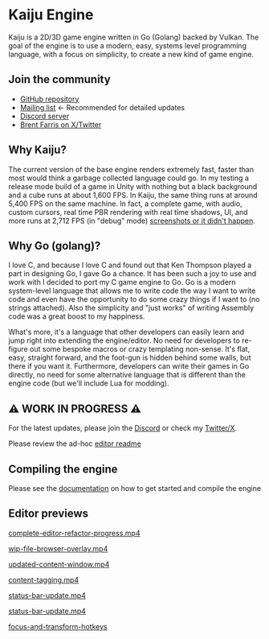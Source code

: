 # Kaiju Engine
Kaiju is a 2D/3D game engine written in Go (Golang) backed by Vulkan. The goal of the engine is to use a modern, easy, systems level programming language, with a focus on simplicity, to create a new kind of game engine.

## Join the community
- [GitHub repository](https://github.com/KaijuEngine/kaiju)
- [Mailing list](https://www.freelists.org/list/kaijuengine) <- Recommended for detailed updates
- [Discord server](https://discord.gg/8rFPEu8U52)
- [Brent Farris on X/Twitter](https://twitter.com/ShieldCrush)

## Why Kaiju?
The current version of the base engine renders extremely fast, faster than most would think a garbage collected language could go. In my testing a release mode build of a game in Unity with nothing but a black background and a cube runs at about 1,600 FPS. In Kaiju, the same thing runs at around 5,400 FPS on the same machine. In fact, a complete game, with audio, custom cursors, real time PBR rendering with real time shadows, UI, and more runs at 2,712 FPS (in "debug" mode) [screenshots or it didn't happen](https://x.com/ShieldCrush/status/1943516032674537958).

## Why Go (golang)?
I love C, and because I love C and found out that Ken Thompson played a part in designing Go, I gave Go a chance. It has been such a joy to use and work with I decided to port my C game engine to Go. Go is a modern system-level language that allows me to write code the way I want to write code and even have the opportunity to do some crazy things if I want to (no strings attached). Also the simplicity and "just works" of writing Assembly code was a great boost to my happiness.

What's more, it's a language that other developers can easily learn and jump right into extending the engine/editor. No need for developers to re-figure out some bespoke macros or crazy templating non-sense. It's flat, easy, straight forward, and the foot-gun is hidden behind some walls, but there if you want it. Furthermore, developers can write their games in Go directly, no need for some alternative language that is different than the engine code (but we'll include Lua for modding).

## ⚠️ WORK IN PROGRESS ⚠️
For the latest updates, please join the [Discord](https://discord.gg/HYj7Dh7ke3) or check my [Twitter/X](https://twitter.com/ShieldCrush).

Please review the ad-hoc [editor readme](https://github.com/KaijuEngine/kaiju/blob/master/src/editor/README.md)

## Compiling the engine
Please see the [documentation](https://kaijuengine.org/engine_developers/build_from_source/) on how to get started and compile the engine

## Editor previews
[complete-editor-refactor-progress.mp4](https://github.com/user-attachments/assets/00291482-1624-4cfb-b59f-c0395a5f1075)

[wip-file-browser-overlay.mp4](https://github.com/user-attachments/assets/ba4f4049-ded5-4638-8bdd-c09daf7869ce)

[updated-content-window.mp4](https://github.com/user-attachments/assets/1d1d773a-6a7e-4986-b984-e08fb303617c)

[content-tagging.mp4](https://github.com/user-attachments/assets/15122db6-efda-4458-bf69-f384def5aa31)

[status-bar-update.mp4](https://github.com/user-attachments/assets/6f3d6511-5db0-405f-b264-af041c199bd0)

[status-bar-update.mp4](https://github.com/user-attachments/assets/09ee5e96-6c47-47d5-9e66-6e92888562ce)

[focus-and-transform-hotkeys](https://github.com/user-attachments/assets/95a9bcdc-55fe-4317-9200-412f84a494ce)
